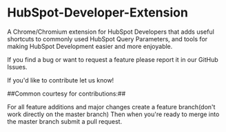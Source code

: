 # HubSpot-Developer-Extension
A Chrome/Chromium extension for HubSpot Developers that adds useful shortcuts to commonly used HubSpot Query Parameters, and tools for making HubSpot Development easier and more enjoyable.

If you find a bug or want to request a feature please report it in our GitHub Issues.

If you'd like to contribute let us know!


##Common courtesy for contributions:##

For all feature additions and major changes create a feature branch(don't work directly on the master branch)
Then when you're ready to merge into the master branch submit a pull request.
